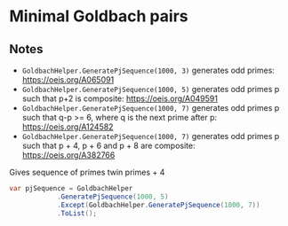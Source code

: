 # Minimal Goldbach pairs

## Notes

- `GoldbachHelper.GeneratePjSequence(1000, 3)` generates odd primes: https://oeis.org/A065091
- `GoldbachHelper.GeneratePjSequence(1000, 5)` generates odd primes p such that p+2 is composite: https://oeis.org/A049591
- `GoldbachHelper.GeneratePjSequence(1000, 7)` generates odd primes p such that q-p >= 6, where q is the next prime after p: https://oeis.org/A124582
- `GoldbachHelper.GeneratePjSequence(1000, 7)` generates odd primes p such that p + 4, p + 6 and p + 8 are composite: https://oeis.org/A382766

Gives sequence of primes twin primes + 4
```csharp
var pjSequence = GoldbachHelper
            .GeneratePjSequence(1000, 5)
            .Except(GoldbachHelper.GeneratePjSequence(1000, 7))
            .ToList();
```
